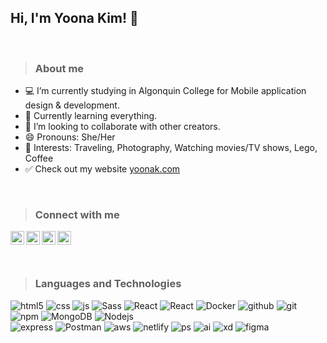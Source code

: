 ## Hi, I'm Yoona Kim! 👋

<br/>

> ### About me
- 💻 I’m currently studying in Algonquin College for Mobile application design & development.  
- 🌱 Currently learning everything. 
- 👯 I’m looking to collaborate with other creators. 
- 😄 Pronouns: She/Her
- 💬 Interests: Traveling, Photography, Watching movies/TV shows, Lego, Coffee 
- ✅ Check out my website <a href="https://yoonak.com">yoonak.com</a>

<br/>

> ### Connect with me
<p>
  <a href="mailto:isyoonakim@gmail.com">
    <img align="left" alt="Yoona's Github" width="22px" src="https://cdn.jsdelivr.net/npm/simple-icons@v3/icons/gmail.svg" />
  </a>
  <a href="https://www.linkedin.com/in/yoona-k/">
    <img align="left" alt="Yoona's Linkdein" width="22px" src="https://cdn.jsdelivr.net/npm/simple-icons@v3/icons/linkedin.svg" />
  </a>
  <a href="https://instagram.com/__yoonak/">
    <img align="left" alt="Reeha's Instagram" width="22px" src="https://cdn.jsdelivr.net/npm/simple-icons@v3/icons/instagram.svg" />
  </a>
  <a href="https://www.facebook.com/imyoonak/">
    <img align="left" alt="Reeha's Facebook" width="22px" src="https://cdn.jsdelivr.net/npm/simple-icons@v3/icons/facebook.svg" />
  </a>
</p>

<br/>
<br/>
<br/>

> ### Languages and Technologies
<p>
  <img alt="html5" src="https://img.shields.io/badge/-HTML5-E34F26?style=flat-square&logo=html5&logoColor=white" />
  <img alt="css" src="https://img.shields.io/badge/-CSS3-2965f1?style=flat-square&logo=css3&logoColor=ffffff" />
  <img alt="js" src="https://img.shields.io/badge/-JavaScript-F0DB4F?style=flat-square&logo=javascript&logoColor=ffffff" />
  <img alt="Sass" src="https://img.shields.io/badge/-Sass-CC6699?style=flat-square&logo=sass&logoColor=white" />
  <img alt="React" src="https://img.shields.io/badge/-React-45b8d8?style=flat-square&logo=react&logoColor=white" />
   <img alt="React" src="https://img.shields.io/badge/-ReactNative-45b8e8?style=flat-square&logo=react&logoColor=white" />
  <img alt="Docker" src="https://img.shields.io/badge/-Docker-46a2f1?style=flat-square&logo=docker&logoColor=white" />
  <img alt="github" src="https://img.shields.io/badge/-GitHub-211F1F?style=flat-square&logo=github&logoColor=ffffff" />
  <img alt="git" src="https://img.shields.io/badge/-Git-F05032?style=flat-square&logo=git&logoColor=white" />
  <img alt="npm" src="https://img.shields.io/badge/-NPM-CB3837?style=flat-square&logo=npm&logoColor=white" />
  <img alt="MongoDB" src="https://img.shields.io/badge/-MongoDB-13aa52?style=flat-square&logo=mongodb&logoColor=white" />
  <img alt="Nodejs" src="https://img.shields.io/badge/-Nodejs-43853d?style=flat-square&logo=Node.js&logoColor=white" />
    <br>
  <img alt="express" src="https://img.shields.io/badge/express.js-%23404d59.svg?style=flat-square&logo=express&logoColor=%2361DAFB" />
  <img alt="Postman" src="https://img.shields.io/badge/Postman-FF6C37?style=flat-square&logo=postman&logoColor=red" />
  <img alt="aws" src="https://img.shields.io/badge/-AWS-FF9900?style=flat-square&logo=amazon-aws&logoColor=ffffff" />
  <img alt="netlify" src="https://img.shields.io/badge/-Netlify-00AD9F?style=flat-square&logo=netlify&logoColor=ffffff" />
  <img alt="ps" src="https://img.shields.io/badge/adobephotoshop-%2331A8FF.svg?style=flat-square&logo=adobephotoshop&logoColor=white" />
  <img alt="ai" src="https://img.shields.io/badge/adobeillustrator-%23FF9A00.svg?style=flat-square&logo=adobeillustrator&logoColor=white" />
  <img alt="xd" src="https://img.shields.io/badge/adobexd-%23FF26BE.svg?style=flat-square&logo=adobexd&logoColor=white" />
  <img alt="figma" src="https://img.shields.io/badge/figma-%23F24E1E.svg?style=flat-square&logo=figma&logoColor=white" />
</p>
